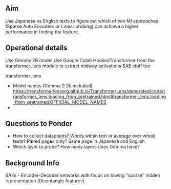 ## Aim
Use Japanese vs English texts to figure out which of two MI approaches (Sparse Auto Encoders or Linear probing) can achieve a higher performance in finding the feature.

## Operational details
Use Gemms 2B model
Use Google Colab
HookedTransformer from the transformer_lens module to extract midway activations
SAE stuff too

transformer_lens
- Model names (Gemma 2 2b included) https://transformerlensorg.github.io/TransformerLens/generated/code/transformer_lens.loading_from_pretrained.html#transformer_lens.loading_from_pretrained.OFFICIAL_MODEL_NAMES
- 

## Questions to Ponder
- How to collect datapoints? Words within text or average over whole texts? Paired pages only? Same page in Japanese and English.
- Which layer to probe? How many layers does Gemma have? 

## Background Info
SAEs - Encoder-Decoder networks with focus on having "sparse" hidden representation (Disentangle features)